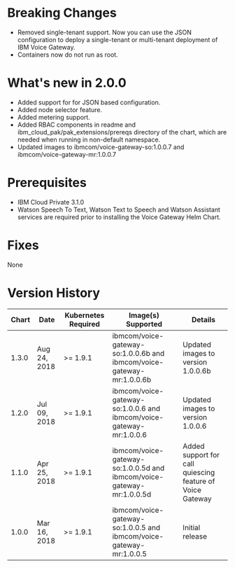 # Breaking Changes
* Removed single-tenant support. Now you can use the JSON configuration to deploy a single-tenant or multi-tenant deployment of IBM Voice Gateway.
* Containers now do not run as root.

# What's new in 2.0.0
* Added support for for JSON based configuration.
* Added node selector feature.
* Added metering support.
* Added RBAC components in readme and ibm_cloud_pak/pak_extensions/prereqs directory of the chart, which are needed when running in non-default namespace.
* Updated images to ibmcom/voice-gateway-so:1.0.0.7 and ibmcom/voice-gateway-mr:1.0.0.7

# Prerequisites
- IBM Cloud Private 3.1.0
- Watson Speech To Text, Watson Text to Speech and Watson Assistant services are required prior to installing the Voice Gateway Helm Chart.

# Fixes
None

# Version History

| Chart | Date        | Kubernetes Required | Image(s) Supported | Details |
| ----- | ----------- | ----------- | ------------------ | ------- |
| 1.3.0 | Aug 24, 2018 | >= 1.9.1    | ibmcom/voice-gateway-so:1.0.0.6b and ibmcom/voice-gateway-mr:1.0.0.6b | Updated images to version 1.0.0.6b |
| 1.2.0 | Jul 09, 2018 | >= 1.9.1    | ibmcom/voice-gateway-so:1.0.0.6 and ibmcom/voice-gateway-mr:1.0.0.6 | Updated images to version 1.0.0.6 |
| 1.1.0 | Apr 25, 2018 | >= 1.9.1    | ibmcom/voice-gateway-so:1.0.0.5d and ibmcom/voice-gateway-mr:1.0.0.5d | Added support for call quiescing feature of Voice Gateway |
| 1.0.0 | Mar 16, 2018 | >= 1.9.1    | ibmcom/voice-gateway-so:1.0.0.5 and ibmcom/voice-gateway-mr:1.0.0.5 | Initial release |
